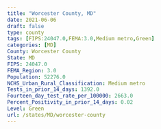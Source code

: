 ```yaml
---
title: "Worcester County, MD"
date: 2021-06-06
draft: false
type: county
tags: [FIPS:24047.0,FEMA:3.0,Medium metro,Green]
categories: [MD]
County: Worcester County
State: MD
FIPS: 24047.0
FEMA_Region: 3.0
Population: 52276.0
NCHS_Urban_Rural_Classification: Medium metro
Tests_in_prior_14_days: 1392.0
Fourteen_day_test_rate_per_100000: 2663.0
Percent_Positivity_in_prior_14_days: 0.02
Level: Green
url: /states/MD/worcester-county
---
```



